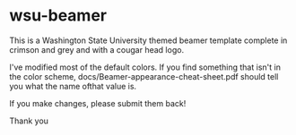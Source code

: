 # wsu-beamer
This is a Washington State University themed beamer template complete in crimson and grey and with a cougar head logo.

I've modified most of the default colors. If you find something that isn't in the color scheme, docs/Beamer-appearance-cheat-sheet.pdf should tell you what the name ofthat value is. 

If you make changes, please submit them back!

Thank you
